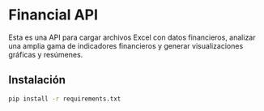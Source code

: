 # Financial API

Esta es una API para cargar archivos Excel con datos financieros, analizar una amplia gama de indicadores financieros y generar visualizaciones gráficas y resúmenes.

## Instalación

```bash
pip install -r requirements.txt
